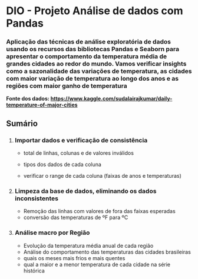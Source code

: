 # DIO - Projeto Análise de dados com Pandas

### Aplicação das técnicas de análise exploratória de dados usando os recursos das bibliotecas Pandas e Seaborn para apresentar o comportamento da temperatura média de grandes cidades ao redor do mundo. Vamos verificar insights como a sazonalidade das variações de temperatura, as cidades com maior variação de temperatura ao longo dos anos e as regiões com maior ganho de temperatura



**Fonte dos dados: https://www.kaggle.com/sudalairajkumar/daily-temperature-of-major-cities**



## Sumário

1. ### Importar dados e verificação de consistência

   * total de linhas, colunas e de valores inválidos
   * tipos dos dados de cada coluna

   * verificar o range de cada coluna (faixas de anos e temperaturas)

2. ### Limpeza da base de dados,  eliminando os dados inconsistentes

   * Remoção das linhas com valores de fora das faixas esperadas
   * conversão das temperaturas de ºF para ºC

3. ### Análise macro por Região

   * Evolução da temperatura média anual de cada região
   * Análise do comportamento das temperaturas das cidades brasileiras
   * quais os meses mais frios e mais quentes
   * qual a maior e a menor temperatura de cada cidade na série histórica
   






# 